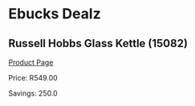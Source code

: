 
# Ebucks Dealz
## Russell Hobbs Glass Kettle (15082)
[Product Page](https://www.ebucks.com/web/shop/productSelected.do?prodId=451675764&catId=704985963)

Price: R549.00

Savings: 250.0


	